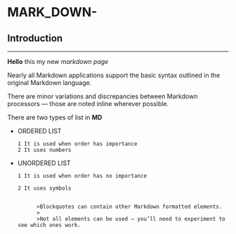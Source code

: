 # MARK_DOWN-


## **Introduction**
***

**Hello** this my new *markdown page*

Nearly all Markdown applications support the basic syntax outlined in the original Markdown language.

There are minor variations and discrepancies between Markdown processors — those are noted inline wherever possible.

There are two types of list in **MD**

- ORDERED LIST

      1 It is used when order has importance
      2 It uses numbers

- UNORDERED LIST

      1 It is used when order has no importance
      
      2 It uses symbols


            >Blockquotes can contain other Markdown formatted elements.
            >
            >Not all elements can be used — you’ll need to experiment to see which ones work.


